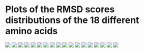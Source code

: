 # Plots of the RMSD scores distributions of the 18 different amino acids

![](rmsd_hist_CYS.png)
![](rmsd_hist_SER.png)
![](rmsd_hist_THR.png)
![](rmsd_hist_VAL.png)
![](rmsd_hist_HIS.png)
![](rmsd_hist_ILE.png)
![](rmsd_hist_LEU.png)
![](rmsd_hist_PHE.png)
![](rmsd_hist_PRO.png)
![](rmsd_hist_TRP.png)
![](rmsd_hist_TYR.png)
![](rmsd_hist_ARG.png)
![](rmsd_hist_GLN.png)
![](rmsd_hist_GLU.png)
![](rmsd_hist_LYS.png)
![](rmsd_hist_MET.png)
![](rmsd_hist_ASN.png)
![](rmsd_hist_ASP.png)